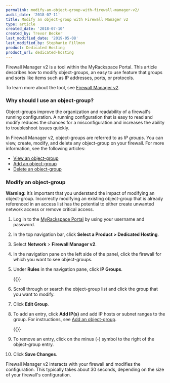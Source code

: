 ```yaml
---
permalink: modify-an-object-group-with-firewall-manager-v2/
audit_date: '2018-07-11'
title: Modify an object-group with Firewall Manager v2
type: article
created_date: '2018-07-10'
created_by: Trevor Becker
last_modified_date: '2019-05-08'
last_modified_by: Stephanie Fillmon
product: Dedicated Hosting
product_url: dedicated-hosting
---
```


Firewall Manager v2 is a tool within the MyRackspace Portal. This article describes how to modify object-groups, an easy to use feature that groups and sorts like items such as IP addresses, ports, or protocols.

To learn more about the tool, see [Firewall Manager v2](/how-to/firewall-manager-v2).

### Why should I use an object-group?

Object-groups improve the organization and readability of a firewall's running configuration. A running configuration that is easy to read and modify reduces the chances for a misconfiguration and increases the ability to troubleshoot issues quickly.

In Firewall Manager v2, object-groups are referred to as *IP groups*. You can view, create, modify, and delete any object-group on your firewall. For more information, see the following articles:

- [View an object-group](/how-to/view-an-object-group-with-firewall-manager-v2)
- [Add an object-group](/how-to/create-an-object-group-with-firewall-manager-v2)
- [Delete an object-group](/how-to/delete-an-object-group-with-firewall-manager-v2)

### Modify an object-group

**Warning:** It’s important that you understand the impact of modifying an object-group. Incorrectly modifying an existing object-group that is already referenced in an access list has the potential to either create unwanted network access or remove critical access.

1. Log in to the [MyRackspace Portal](https://login.rackspace.com/) by using your username and password.

2. In the top navigation bar, click **Select a Product > Dedicated Hosting**.

3. Select **Network** > **Firewall Manager v2**.

4. In the navigation pane on the left side of the panel, click the firewall for which you want to see object-groups.

5. Under **Rules** in the navigation pane, click **IP Groups**.

    {{<image src="ip-groups.png" alt="" title="">}}

6. Scroll through or search the object-group list and click the group that you want to modify.

7. Click **Edit Group**.

8. To add an entry, click **Add IP(s)** and add IP hosts or subnet ranges to the group. For instructions, see [Add an object-group](/how-to/create-an-object-group-with-firewall-manager-v2).

   {{<image src="modify-object-group.png" alt="" title="">}}

9. To remove an entry, click on the minus (-) symbol to the right of the object-group entry.

10. Click **Save Changes**.

Firewall Manager v2 interacts with your firewall and modifies the configuration. This typically takes about 30 seconds, depending on the size of your firewall's configuration.
